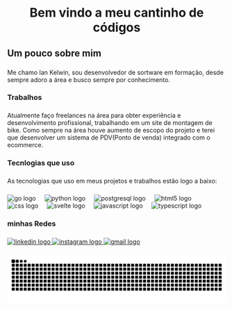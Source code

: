 <h1 align="center">Bem vindo a meu cantinho de códigos</h1>

###

<h2 align="left">Um pouco sobre mim</h2>

###

<p align="left">Me chamo Ian Kelwin, sou desenvolvedor de sortware em formação, desde sempre adoro a área e busco sempre por conhecimento.</p>

###

<h3 align="left">Trabalhos</h3>

###

<p align="left">Atualmente faço freelances na área para obter experiência e desenvolvimento profissional,  trabalhando em um site de montagem de bike. Como sempre na área houve aumento de escopo do projeto e terei que desenvolver um sistema de PDV(Ponto de venda) integrado com o ecommerce.</p>

###

<h3 align="left">Tecnlogias que uso</h3>

###

<p align="left">As tecnologias que uso em meus projetos e trabalhos estão logo a baixo:</p>

###

<div align="left">
  <img src="https://cdn.jsdelivr.net/gh/devicons/devicon/icons/go/go-original.svg" height="40" alt="go logo"  />
  <img width="12" />
  <img src="https://cdn.jsdelivr.net/gh/devicons/devicon/icons/python/python-original.svg" height="40" alt="python logo"  />
  <img width="12" />
  <img src="https://cdn.jsdelivr.net/gh/devicons/devicon/icons/postgresql/postgresql-original.svg" height="40" alt="postgresql logo"  />
  <img width="12" />
  <img src="https://cdn.jsdelivr.net/gh/devicons/devicon/icons/html5/html5-original.svg" height="40" alt="html5 logo"  />
  <img width="12" />
  <img src="https://cdn.jsdelivr.net/gh/devicons/devicon/icons/css3/css3-original.svg" height="40" alt="css logo"  />
  <img width="12" />
  <img src="https://cdn.jsdelivr.net/gh/devicons/devicon/icons/svelte/svelte-original.svg" height="40" alt="svelte logo"  />
  <img width="12" />
  <img src="https://cdn.jsdelivr.net/gh/devicons/devicon/icons/javascript/javascript-original.svg" height="40" alt="javascript logo"  />
  <img width="12" />
  <img src="https://cdn.jsdelivr.net/gh/devicons/devicon/icons/typescript/typescript-original.svg" height="40" alt="typescript logo"  />
</div>

###

<h3 align="left">minhas Redes</h3>

###

<div align="left">
  <a href="https://www.linkedin.com/in/ian-kelwin-almeida-45b057187/" target="_blank">
    <img src="https://raw.githubusercontent.com/maurodesouza/profile-readme-generator/master/src/assets/icons/social/linkedin/default.svg" width="52" height="40" alt="linkedin logo"  />
  </a>
  <a href="https://www.instagram.com/ianwl.dev/" target="_blank">
    <img src="https://raw.githubusercontent.com/maurodesouza/profile-readme-generator/master/src/assets/icons/social/instagram/default.svg" width="52" height="40" alt="instagram logo"  />
  </a>
  <a href="mailto:ianklwin@gmail.com" target="_blank">
    <img src="https://raw.githubusercontent.com/maurodesouza/profile-readme-generator/master/src/assets/icons/social/gmail/default.svg" width="52" height="40" alt="gmail logo"  />
  </a>
</div>

###

<img src="https://raw.githubusercontent.com/IaK3lwin/IaK3lwin/output/snake.svg" alt="Snake animation" />

###
